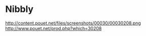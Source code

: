 # Nibbly
http://content.pouet.net/files/screenshots/00030/00030208.png
http://www.pouet.net/prod.php?which=30208
